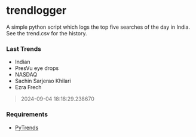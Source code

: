 # trendlogger
A simple python script which logs the top five searches of the day in India.<br>See the trend.csv for the history.<br>

<!-- Last Trends -->
### Last Trends
* Indian
* PresVu eye drops
* NASDAQ
* Sachin Sarjerao Khilari
* Ezra Frech
> 2024-09-04 18:18:29.238670

<!-- Requirements -->
### Requirements
* [PyTrends](https://github.com/dreyco676/pytrends)
